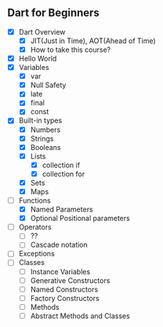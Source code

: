## Dart for Beginners

- [x] Dart Overview
  - [x] JIT(Just in Time), AOT(Ahead of Time)
  - [x] How to take this course?
- [x] Hello World
- [x] Variables
  - [x] var
  - [x] Null Safety
  - [x] late
  - [x] final
  - [x] const
- [x] Built-in types
  - [x] Numbers
  - [x] Strings
  - [x] Booleans
  - [x] Lists
    - [x] collection if
    - [x] collection for
  - [x] Sets
  - [x] Maps
- [ ] Functions
  - [x] Named Parameters
  - [x] Optional Positional parameters
- [ ] Operators
  - [ ] ??
  - [ ] Cascade notation
- [ ] Exceptions
- [ ] Classes
  - [ ] Instance Variables
  - [ ] Generative Constructors
  - [ ] Named Constructors
  - [ ] Factory Constructors
  - [ ] Methods
  - [ ] Abstract Methods and Classes
